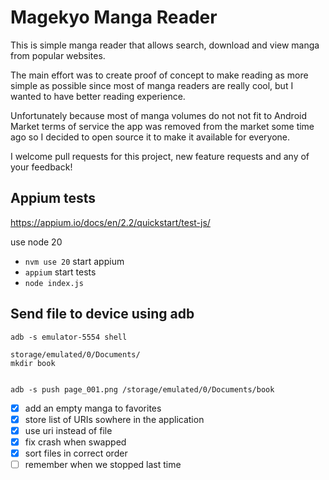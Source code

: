 # Magekyo Manga Reader

This is simple manga reader that allows search, download and view manga from popular websites.

The main effort was to create proof of concept to make reading as more simple as possible since most
of manga readers are really cool, but I wanted to have better reading experience.

Unfortunately because most of manga volumes do not not fit to Android Market terms of service the app was
removed from the market some time ago so I decided to open source it to make it available for everyone.

I welcome pull requests for this project, new feature requests and any of your feedback!


## Appium tests

https://appium.io/docs/en/2.2/quickstart/test-js/

use node 20 
- `nvm use 20`
start appium 
- `appium`
start tests 
- `node index.js`

## Send file to device using adb

`adb -s emulator-5554 shell`

```
storage/emulated/0/Documents/
mkdir book


```

`adb -s push page_001.png /storage/emulated/0/Documents/book`

- [x] add an empty manga to favorites
- [x] store list of URIs sowhere in the application
- [x] use uri instead of file
- [x] fix crash when swapped
- [x] sort files in correct order
- [ ] remember when we stopped last time